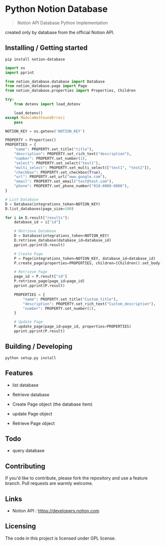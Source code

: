 #  Python Notion Database
> Notion API Database Python Implementation

created only by database from the official Notion API.

## Installing / Getting started

```shell
pip install notion-database
```

```python
import os
import pprint

from notion_database.database import Database
from notion_database.page import Page
from notion_database.properties import Properties, Children

try:
    from dotenv import load_dotenv

    load_dotenv()
except ModuleNotFoundError:
    pass

NOTION_KEY = os.getenv('NOTION_KEY')

PROPERTY = Properties()
PROPERTIES = {
    "name": PROPERTY.set_title("title"),
    "description": PROPERTY.set_rich_text("description"),
    "number": PROPERTY.set_number(1),
    "select": PROPERTY.set_select("test1"),
    "multi_select": PROPERTY.set_multi_select(["test1", "test2"]),
    "checkbox": PROPERTY.set_checkbox(True),
    "url": PROPERTY.set_url("www.google.com"),
    "email": PROPERTY.set_email("test@test.com"),
    "phone": PROPERTY.set_phone_number("010-0000-0000"),
}

# List Database
D = Database(integrations_token=NOTION_KEY)
D.list_databases(page_size=100)

for i in D.result["results"]:
    database_id = i["id"]

    # Retrieve Database
    D = Database(integrations_token=NOTION_KEY)
    D.retrieve_database(database_id=database_id)
    pprint.pprint(D.result)

    # Create Page
    P = Page(integrations_token=NOTION_KEY, database_id=database_id)
    P.create_page(properties=PROPERTIES, children=[Children().set_body("hello world!")])

    # Retrieve Page
    page_id = P.result["id"]
    P.retrieve_page(page_id=page_id)
    pprint.pprint(P.result)

    PROPERTIES = {
        "name": PROPERTY.set_title("Custom_title"),
        "description": PROPERTY.set_rich_text("Custom_description"),
        "number": PROPERTY.set_number(2),
    }

    # Update Page
    P.update_page(page_id=page_id, properties=PROPERTIES)
    pprint.pprint(P.result)
```

## Building / Developing

```shell
python setup.py install
```

## Features

* list database
* Retrieve database

* Create Page object (the database item)
* update Page object 
* Retrieve Page object

## Todo

* query database

## Contributing

If you'd like to contribute, please fork the repository and use a feature branch. Pull requests are warmly welcome.

## Links

- Notion API : https://developers.notion.com

## Licensing

The code in this project is licensed under GPL license.